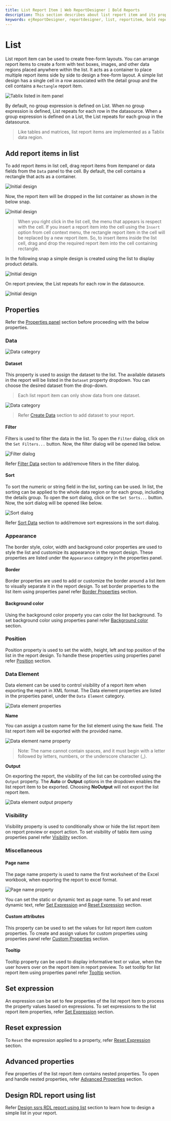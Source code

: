 ```yaml
---
title: List Report Item | Web ReportDesigner | Bold Reports
description: This section describes about list report item and its properties to design a report using list in Bold Report Designer
keywords: ejReportDesigner, reportdesigner, list, reportitem, bold reports, documentation, help, ej, user guide, demo, samples, bold reports, bold reporting
---
```


# List

List report item can be used to create free-form layouts. You can arrange report items to create a form with text boxes, images, and other data regions placed anywhere within the list. It acts as a container to place multiple report items side by side to design a free-form layout. A simple list design has a single cell in a row associated with the detail group and the cell contains a `Rectangle` report item.

![Tablix listed in item panel](/static/assets/on-premise/images/report-designer/report-items/tablix/initial-list-design.png)

By default, no group expression is defined on List. When no group expression is defined, List repeats for each row in the datasource. When a group expression is defined on a List, the List repeats for each group in the datasource.

> Like tables and matrices, list report items are implemented as a Tablix data region.

## Add report items in list

To add report items in list cell, drag report items from itempanel or data fields from the `Data` panel to the cell. By default, the cell contains a rectangle that acts as a container.

![Initial design](/static/assets/on-premise/images/report-designer/report-items/list/drag-and-drop-report-item-to-list.png)

Now, the report item will be dropped in the list container as shown in the below snap.

![Initial design](/static/assets/on-premise/images/report-designer/report-items/list/drag-and-drop-report-item-to-list-design.png)

> When you right click in the list cell, the menu that appears is respect with the cell. If you insert a report item into the cell using the `Insert` option from cell context menu, the rectangle report item in the cell will be replaced by a new report item. So, to insert items inside the list cell, drag and drop the required report item into the cell containing rectangle.

In the following snap a simple design is created using the list to display product details.

![Initial design](/static/assets/on-premise/images/report-designer/report-items/list/initial-design.png)

On report preview, the List repeats for each row in the datasource.

![Initial design](/static/assets/on-premise/images/report-designer/report-items/list/list-reportitem-design-preview.png)

## Properties

Refer the [Properties panel](./../../compose-report/properties-panel/) section before proceeding with the below properties.

### Data

![Data category](/static/assets/on-premise/images/report-designer/report-items/tablix/data-category-property.png)

#### Dataset

This property is used to assign the dataset to the list. The available datasets in the report will be listed in the `Dataset` property dropdown. You can choose the desired dataset from the drop-down.

> Each list report item can only show data from one dataset.

![Data category](/static/assets/on-premise/images/report-designer/report-items/tablix/dataset-drop-down-view.png)

> Refer [Create Data](./../../manage-data/dataset/create-an-embedded-dataset/) section to add dataset to your report.

#### Filter

Filters is used to filter the data in the list. To open the `Filter` dialog, click on the `Set Filters...` button. Now, the filter dialog will be opened like below.

![Filter dialog](/static/assets/on-premise/images/report-designer/report-items/tablix/filters-dialog.png)

Refer [Filter Data](./../../compose-report/filter-data/) section to add/remove filters in the filter dialog.

#### Sort

To sort the numeric or string field in the list, sorting can be used. In list, the sorting can be applied to the whole data region or for each group, including the details group. To open the sort dialog, click on the `Set Sorts...` button. Now, the sort dialog will be opened like below.

![Sort dialog](/static/assets/on-premise/images/report-designer/report-items/tablix/sort-dialog.png)

Refer [Sort Data](./../../compose-report/sort-data/) section to add/remove sort expressions in the sort dialog.

### Appearance

The border style, color, width and background color properties are used to style the list and customize its appearance in the report design. These properties are listed under the `Appearance` category in the properties panel.

#### Border

Border properties are used to add or customize the border around a list item to visually separate it in the report design. To set border properties to the list item using properties panel refer [Border Properties](./../../compose-report/common-properties/#border-properties) section.

#### Background color

Using the background color property you can color the list background. To set background color using properties panel refer [Background color](./../../compose-report/common-properties/#background-color) section.

### Position

Position property is used to set the width, height, left and top position of the list in the report design. To handle these properties using properties panel refer [Position](./../../compose-report/common-properties/#position) section.

### Data Element

Data element can be used to control visibility of a report item when exporting the report in XML format. The Data element properties are listed in the properties panel, under the `Data Element` category.

![Data element properties](/static/assets/on-premise/images/report-designer/report-items/tablix/data-element-properties.png)

<span style="font-weight:bold">Name</span>

You can assign a custom name for the list element using the `Name` field. The list report item will be exported with the provided name.

![Data element name property](/static/assets/on-premise/images/report-designer/report-items/tablix/name-property.png)

> Note: The name cannot contain spaces, and it must begin with a letter followed by letters, numbers, or the underscore character (_).

<span style="font-weight:bold">Output</span>

On exporting the report, the visibility of the list can be controlled using the `Output` property. The **Auto** or **Output** options in the dropdown enables the list report item to be exported. Choosing **NoOutput** will not export the list report item.

![Data element output property](/static/assets/on-premise/images/report-designer/report-items/tablix/output-property.png)

### Visibility

Visibility property is used to conditionally show or hide the list report item on report preview or export action. To set visibility of tablix item using properties panel refer [Visibility](./../../compose-report/common-properties/#visibility) section.

### Miscellaneous

#### Page name

The page name property is used to name the first worksheet of the Excel workbook, when exporting the report to excel format.

![Page name property](/static/assets/on-premise/images/report-designer/report-items/list/page-name.png)

You can set the static or dynamic text as page name. To set and reset dynamic text, refer [Set Expression](./../../compose-report/properties-panel/#set-expression) and [Reset Expression](./../../compose-report/properties-panel/#reset-expression) section.

#### Custom attributes

This property can be used to set the values for list report item custom properties. To create and assign values for custom properties using properties panel refer [Custom Properties](./../../compose-report/common-properties/#custom-properties) section.

#### Tooltip

Tooltip property can be used to display informative text or value, when the user hovers over on the report item in report preview. To set tooltip for list report item using properties panel refer [Tooltip](./../../compose-report/common-properties/#tooltip) section.

## Set expression

An expression can be set to few properties of the list report item to process the property values based on expressions. To set expressions to the list report item properties, refer [Set Expression](./../../compose-report/properties-panel/#set-expression) section.

## Reset expression

To `Reset` the expression applied to a property, refer [Reset Expression](./../../compose-report/properties-panel/#reset-expression) section.

## Advanced properties

Few properties of the list report item contains nested properties. To open and handle nested properties, refer [Advanced Properties](./../../compose-report/properties-panel/#advanced-properties) section.

## Design RDL report using list

Refer [Design ssrs RDL report using list](./../../report-items/list/design-ssrs-rdl-report-using-list/) section to learn how to design a simple list in your report.